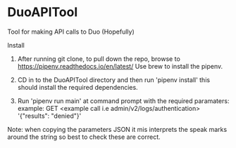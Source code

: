 # DuoAPITool
Tool for making API calls to Duo (Hopefully) 


Install
1. After running git clone, to pull down the repo, browse to https://pipenv.readthedocs.io/en/latest/
Use brew to install the pipenv.

2. CD in to the DuoAPITool directory and then run 'pipenv install' 
this should install the required dependencies.

3. Run 'pipenv run main' at command prompt with the required paramaters:
example: GET <api-hostname> <example call i.e admin/v2/logs/authentication> '{"results": "denied"}' <Ikey> <Skey>

Note: when copying the parameters JSON it mis interprets the speak marks around the string so best to check these are correct.





